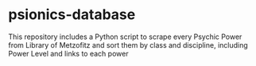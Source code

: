 # psionics-database
This repository includes a Python script to scrape every Psychic Power from Library of Metzofitz and sort them by class and discipline, including Power Level and links to each power
